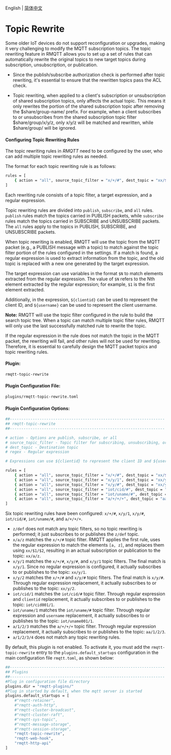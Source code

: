 English | [简体中文](../zh_CN/topic-rewrite.md)


# Topic Rewrite

Some older IoT devices do not support reconfiguration or upgrades, making it very challenging to modify the MQTT 
subscription topics. The topic rewriting feature in RMQTT allows you to set up a set of rules that can automatically 
rewrite the original topics to new target topics during subscription, unsubscription, or publication.


* Since the publish/subscribe authorization check is performed after topic rewriting, it's essential to ensure that 
the rewritten topics pass the ACL check.


* Topic rewriting, when applied to a client's subscription or unsubscription of shared subscription topics, only 
affects the actual topic. This means it only rewrites the portion of the shared subscription topic after removing 
the $share/group-name/ prefix. For example, when a client subscribes to or unsubscribes from the shared subscription 
topic filter $share/group/x/y/z, only x/y/z will be matched and rewritten, while $share/group/ will be ignored.


#### Configuring Topic Rewriting Rules

The topic rewriting rules in *RMQTT* need to be configured by the user, who can add multiple topic rewriting rules as needed.

The format for each topic rewriting rule is as follows:
```bash
rules = [
    { action = "all", source_topic_filter = "x/+/#", dest_topic = "xx/$1/$2", regex = "^x/(.+)/(.+)$" }
]
```

Each rewriting rule consists of a topic filter, a target expression, and a regular expression.


Topic rewriting rules are divided into `publish`, `subscribe`, and `all` rules. `publish` rules match the topics 
carried in PUBLISH packets, while `subscribe` rules match the topics carried in SUBSCRIBE and UNSUBSCRIBE packets. 
The `all` rules apply to the topics in PUBLISH, SUBSCRIBE, and UNSUBSCRIBE packets.

When topic rewriting is enabled, RMQTT will use the topic from the MQTT packet (e.g., a PUBLISH message with a topic) 
to match against the topic filter portion of the rules configured in the settings. If a match is found, a regular 
expression is used to extract information from the topic, and the old topic is replaced with a new one generated by 
the target expression.

The target expression can use variables in the format `$N` to match elements extracted from the regular expression. 
The value of `$N` refers to the Nth element extracted by the regular expression; for example, `$1` is the first 
element extracted.

Additionally, in the expression, `${clientid}` can be used to represent the client ID, and `${username}` can be used 
to represent the client username.

**Note:** RMQTT will use the topic filter configured in the rule to build the search topic tree. When a topic can match 
multiple topic filter rules, RMQTT will only use the last successfully matched rule to rewrite the topic.

If the regular expression in the rule does not match the topic in the MQTT packet, the rewriting will fail, and other 
rules will not be used for rewriting. Therefore, it is essential to carefully design the MQTT packet topics and topic 
rewriting rules.


#### Plugin:

```bash
rmqtt-topic-rewrite
```

#### Plugin Configuration File:

```bash
plugins/rmqtt-topic-rewrite.toml
```

#### Plugin Configuration Options:

```bash
##--------------------------------------------------------------------
## rmqtt-topic-rewrite
##--------------------------------------------------------------------

# action - Options are publish, subscribe, or all
# source_topic_filter - Topic filter for subscribing, unsubscribing, or publishing messages
# dest_topic - Destination topic
# regex - Regular expression

# Expressions can use ${clientid} to represent the client ID and ${username} to represent the client username.

rules = [
    { action = "all", source_topic_filter = "x/+/#", dest_topic = "xx/$1/$2", regex = "^x/(.+)/(.+)$" },
    { action = "all", source_topic_filter = "x/y/1", dest_topic = "xx/y/1" },
    { action = "all", source_topic_filter = "x/y/#", dest_topic = "xx/y/$1", regex = "^x/y/(.+)$" },
    { action = "all", source_topic_filter = "iot/cid/#", dest_topic = "iot/${clientid}/$1", regex = "^iot/cid/(.+)$" },
    { action = "all", source_topic_filter = "iot/uname/#", dest_topic = "iot/${username}/$1", regex = "^iot/uname/(.+)$" },
    { action = "all", source_topic_filter = "a/+/+/+", dest_topic = "aa/$1/$2/$3", regex = "^a/(.+)/(.+)/(.+)$" }
]
```

Six topic rewriting rules have been configured: `x/+/#`, `x/y/1`, `x/y/#`, `iot/cid/#`, `iot/uname/#`, and `a/+/+/+`.

- `z/def` does not match any topic filters, so no topic rewriting is performed; it just subscribes to or publishes the `z/def` topic.
- `x/a/z` matches the `x/+/#` topic filter. RMQTT applies the first rule, uses the regular expression to match the elements `[a, z]`, and replaces them using `xx/$1/$2`, resulting in an actual subscription or publication to the topic: `xx/a/z`.
- `x/y/1` matches the `x/+/#`, `x/y/#`, and `x/y/1` topic filters. The final match is `x/y/1`. Since no regular expression is configured, it actually subscribes to or publishes to the topic: `xx/y/1`.
- `x/y/2` matches the `x/+/#` and `x/y/#` topic filters. The final match is `x/y/#`. Through regular expression replacement, it actually subscribes to or publishes to the topic: `xx/y/2`.
- `iot/cid/1` matches the `iot/cid/#` topic filter. Through regular expression and `clientid` replacement, it actually subscribes to or publishes to the topic: `iot/cid001/1`.
- `iot/uname/1` matches the `iot/uname/#` topic filter. Through regular expression and `username` replacement, it actually subscribes to or publishes to the topic: `iot/uname001/1`.
- `a/1/2/3` matches the `a/+/+/+` topic filter. Through regular expression replacement, it actually subscribes to or publishes to the topic: `aa/1/2/3`.
- `a/1/2/3/4` does not match any topic rewriting rules.


By default, this plugin is not enabled. To activate it, you must add the `rmqtt-topic-rewrite` entry to the
`plugins.default_startups` configuration in the main configuration file `rmqtt.toml`, as shown below:
```bash
##--------------------------------------------------------------------
## Plugins
##--------------------------------------------------------------------
#Plug in configuration file directory
plugins.dir = "rmqtt-plugins/"
#Plug in started by default, when the mqtt server is started
plugins.default_startups = [
    #"rmqtt-retainer",
    #"rmqtt-auth-http",
    #"rmqtt-cluster-broadcast",
    #"rmqtt-cluster-raft",
    #"rmqtt-sys-topic",
    #"rmqtt-message-storage",
    #"rmqtt-session-storage",
    "rmqtt-topic-rewrite",
    "rmqtt-web-hook",
    "rmqtt-http-api"
]
```


